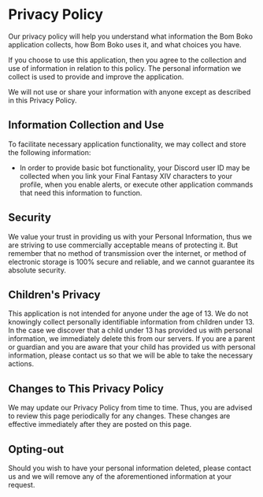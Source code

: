 # Privacy Policy
Our privacy policy will help you understand what information the Bom Boko application collects, how Bom Boko uses it, and what choices you have.

If you choose to use this application, then you agree to the collection and use of information in relation to this policy. The personal information we collect is used to provide and improve the application.

We will not use or share your information with anyone except as described in this Privacy Policy.

## Information Collection and Use
To facilitate necessary application functionality, we may collect and store the following information:

- In order to provide basic bot functionality, your Discord user ID may be collected when you link your Final Fantasy XIV characters to your profile, when you enable alerts, or execute other application commands that need this information to function.

## Security
We value your trust in providing us with your Personal Information, thus we are striving to use commercially acceptable means of protecting it. But remember that no method of transmission over the internet, or method of electronic storage is 100% secure and reliable, and we cannot guarantee its absolute security.

## Children's Privacy
This application is not intended for anyone under the age of 13. We do not knowingly collect personally identifiable information from children under 13. In the case we discover that a child under 13 has provided us with personal information, we immediately delete this from our servers. If you are a parent or guardian and you are aware that your child has provided us with personal information, please contact us so that we will be able to take the necessary actions.

## Changes to This Privacy Policy
We may update our Privacy Policy from time to time. Thus, you are advised to review this page periodically for any changes. These changes are effective immediately after they are posted on this page.

## Opting-out
Should you wish to have your personal information deleted, please contact us and we will remove any of the aforementioned information at your request.